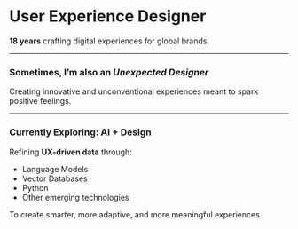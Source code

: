 # User Experience Designer  

**18 years** crafting digital experiences for global brands.  

---

### Sometimes, I’m also an *Unexpected Designer*  
Creating innovative and unconventional experiences meant to spark positive feelings.  

---

### Currently Exploring: AI + Design  
Refining **UX-driven data** through:  
- Language Models  
- Vector Databases  
- Python  
- Other emerging technologies  

To create smarter, more adaptive, and more meaningful experiences.  
